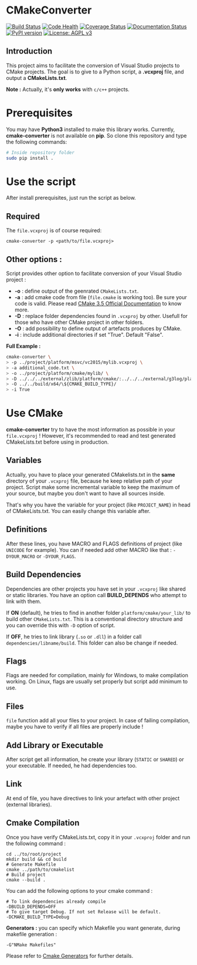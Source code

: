 # CMakeConverter

[![Build Status](https://travis-ci.org/algorys/cmakeconverter.svg?branch=develop)](https://travis-ci.org/algorys/cmakeconverter)
[![Code Health](https://landscape.io/github/algorys/cmakeconverter/develop/landscape.svg?style=flat)](https://landscape.io/github/algorys/cmakeconverter/develop)
[![Coverage Status](https://coveralls.io/repos/github/algorys/cmakeconverter/badge.svg?branch=develop&service=github)](https://coveralls.io/github/algorys/cmakeconverter?branch=develop)
[![Documentation Status](http://readthedocs.org/projects/cmakeconverter/badge/?version=latest)](http://cmakeconverter.readthedocs.io/en/latest/?badge=latest)
[![PyPI version](https://badge.fury.io/py/cmake_converter.svg)](https://badge.fury.io/py/cmake_converter)
[![License: AGPL v3](https://img.shields.io/badge/License-AGPL%20v3-blue.svg)](https://www.gnu.org/licenses/agpl-3.0)

## Introduction

This project aims to facilitate the conversion of Visual Studio projects to CMake projects. The goal is to give to a Python script, a **.vcxproj** file, and output a **CMakeLists.txt**.

**Note :** Actually, it's **only works** with `c/c++` projects.

# Prerequisites

You may have **Python3** installed to make this library works. Currently, **cmake-converter** is not available on **pip**.
So clone this repository and type the following commands:

```bash
# Inside repository folder
sudo pip install .
```

# Use the script

After install prerequisites, just run the script as below.

## Required

The `file.vcxproj` is of course required:

`cmake-converter -p <path/to/file.vcxproj>`

## Other options :

Script provides other option to facilitate conversion of your Visual Studio project :

* **-o** : define output of the geenrated `CMakeLists.txt`.
* **-a** : add cmake code from file (`file.cmake` is working too). Be sure your code is valid. Please read [CMake 3.5 Official Documentation](https://cmake.org/cmake/help/v3.5/release/3.5.html) to know more.
* **-D** : replace folder dependencies found in `.vcxproj` by other. Usefull for those who have other CMake project in other folders.
* **-O** : add possibility to define output of artefacts produces by CMake.
* **-i** : include additional directories if set "True". Default "False".

**Full Example :**

```bash
cmake-converter \
> -p ../project/platform/msvc/vc2015/mylib.vcxproj \
> -a additional_code.txt \
> -o ../project/platform/cmake/mylib/ \
> -D ../../../external/zlib/platform/cmake/:../../../external/g3log/platform/cmake/
> -O ../../build/x64/\${CMAKE_BUILD_TYPE}/
> -i True
```

# Use CMake

**cmake-converter** try to have the most information as possible in your `file.vcxproj` ! However, it's recommended to read and test generated CMakeLists.txt before using in production.

## Variables

Actually, you have to place your generated CMakelists.txt in the **same** directory of your `.vcxproj` file, because he keep relative path of your project. Script make some incremental variable to keep the maximum of your source, but maybe you don't want to have all sources inside.

That's why you have the variable for your project (like `PROJECT_NAME`) in head of CMakeLists.txt. You can easily change this variable after.

## Definitions

After these lines, you have MACRO and FLAGS definitions of project (like `UNICODE` for example). You can if needed add other MACRO like that : `-DYOUR_MACRO` or `-DYOUR_FLAGS`.

## Build Dependencies

Dependencies are other projects you have set in your `.vcxproj` like shared or static libraries. You have an option call **BUILD_DEPENDS** who attempt to link with them.

If **ON** (default), he tries to find in another folder `platform/cmake/your_lib/` to build other `CMakeLists.txt`. This is a conventional directory structure and you can override this with `-D` option of script.

If **OFF**, he tries to link library (`.so` or `.dll`) in a folder call `dependencies/libname/build`. This folder can also be change if needed.

## Flags

Flags are needed for compilation, mainly for Windows, to make compilation working. On Linux, flags are usually set properly but script add minimum to use.

## Files

`file` function add all your files to your project. In case of failing compilation, maybe you have to verify if all files are properly include !

## Add Library or Executable

After script get all information, he create your library (`STATIC` or `SHARED`) or your executable. If needed, he had dependencies too.

## Link

At end of file, you have directives to link your artefact with other project (external libraries).

## Cmake Compilation

Once you have verify CMakeLists.txt, copy it in your `.vcxproj` folder and run the following command :

```
cd ../to/root/project
mkdir build && cd build
# Generate Makefile
cmake ../path/to/cmakelist
# Build project
cmake --build .
```

You can add the following options to your cmake command :

```
# To link dependencies already compile
-DBUILD_DEPENDS=OFF
# To give target Debug. If not set Release will be default.
-DCMAKE_BUILD_TYPE=Debug
```

**Generators :** you can specify which Makefile you want generate, during makefile generation :

`-G"NMake Makefiles"`

Please refer to [Cmake Generators](https://cmake.org/cmake/help/v3.5/manual/cmake-generators.7.html) for further details.


